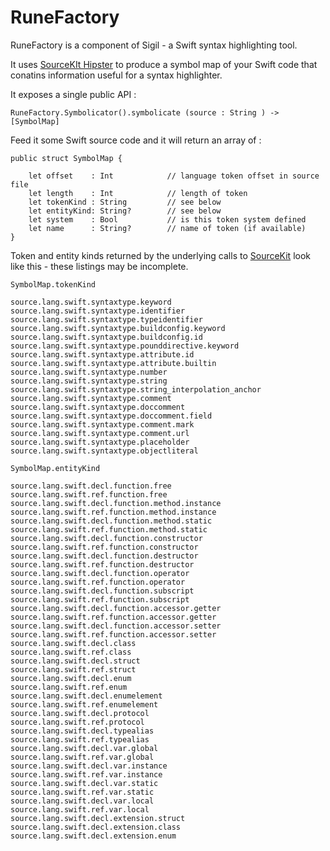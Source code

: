 # RuneFactory

RuneFactory is a component of Sigil - a Swift syntax highlighting tool.

It uses [SourceKIt Hipster](https://github.com/SteveTrewick/SourceKitHipster) to produce a symbol map of your Swift code that conatins information 
useful for a syntax highlighter.


It exposes a single public API :


    RuneFactory.Symbolicator().symbolicate (source : String ) -> [SymbolMap] 



Feed it some Swift source code and it will return an array of :

    public struct SymbolMap {
        
        let offset    : Int            // language token offset in source file
        let length    : Int            // length of token
        let tokenKind : String         // see below
        let entityKind: String?        // see below
        let system    : Bool           // is this token system defined
        let name      : String?        // name of token (if available)
    }


Token and entity kinds returned by the underlying calls to [SourceKit](https://github.com/apple/swift/tree/master/tools/SourceKit) look  like this - these listings may be incomplete.

```SymbolMap.tokenKind``` 


    source.lang.swift.syntaxtype.keyword
    source.lang.swift.syntaxtype.identifier
    source.lang.swift.syntaxtype.typeidentifier
    source.lang.swift.syntaxtype.buildconfig.keyword
    source.lang.swift.syntaxtype.buildconfig.id
    source.lang.swift.syntaxtype.pounddirective.keyword
    source.lang.swift.syntaxtype.attribute.id
    source.lang.swift.syntaxtype.attribute.builtin
    source.lang.swift.syntaxtype.number
    source.lang.swift.syntaxtype.string
    source.lang.swift.syntaxtype.string_interpolation_anchor
    source.lang.swift.syntaxtype.comment
    source.lang.swift.syntaxtype.doccomment
    source.lang.swift.syntaxtype.doccomment.field
    source.lang.swift.syntaxtype.comment.mark
    source.lang.swift.syntaxtype.comment.url
    source.lang.swift.syntaxtype.placeholder
    source.lang.swift.syntaxtype.objectliteral



```SymbolMap.entityKind``` 


    source.lang.swift.decl.function.free
    source.lang.swift.ref.function.free
    source.lang.swift.decl.function.method.instance
    source.lang.swift.ref.function.method.instance
    source.lang.swift.decl.function.method.static
    source.lang.swift.ref.function.method.static
    source.lang.swift.decl.function.constructor
    source.lang.swift.ref.function.constructor
    source.lang.swift.decl.function.destructor
    source.lang.swift.ref.function.destructor
    source.lang.swift.decl.function.operator
    source.lang.swift.ref.function.operator
    source.lang.swift.decl.function.subscript
    source.lang.swift.ref.function.subscript
    source.lang.swift.decl.function.accessor.getter
    source.lang.swift.ref.function.accessor.getter
    source.lang.swift.decl.function.accessor.setter
    source.lang.swift.ref.function.accessor.setter
    source.lang.swift.decl.class
    source.lang.swift.ref.class
    source.lang.swift.decl.struct
    source.lang.swift.ref.struct
    source.lang.swift.decl.enum
    source.lang.swift.ref.enum
    source.lang.swift.decl.enumelement
    source.lang.swift.ref.enumelement
    source.lang.swift.decl.protocol
    source.lang.swift.ref.protocol
    source.lang.swift.decl.typealias
    source.lang.swift.ref.typealias
    source.lang.swift.decl.var.global
    source.lang.swift.ref.var.global
    source.lang.swift.decl.var.instance
    source.lang.swift.ref.var.instance
    source.lang.swift.decl.var.static
    source.lang.swift.ref.var.static
    source.lang.swift.decl.var.local
    source.lang.swift.ref.var.local
    source.lang.swift.decl.extension.struct
    source.lang.swift.decl.extension.class
    source.lang.swift.decl.extension.enum
